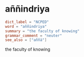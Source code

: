 # aññindriya

``` toml
dict_label = "NCPED"
word = "aññindriya"
summary = "the faculty of knowing"
grammar_comment = "neuter"
see_also = ["aññā"]
```

the faculty of knowing

